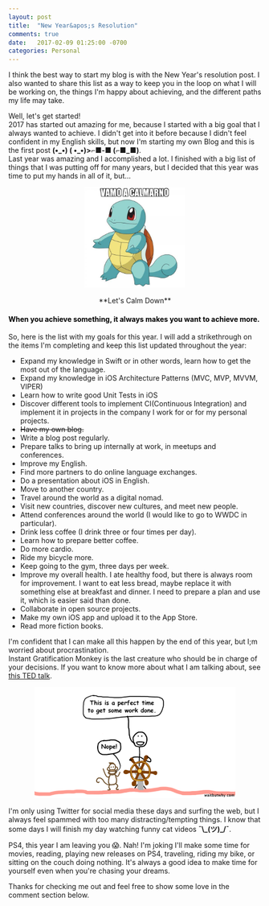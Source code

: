 ```yaml
---
layout: post
title:  "New Year&apos;s Resolution"
comments: true
date:   2017-02-09 01:25:00 -0700
categories: Personal
---
```


<p>I think the best way to start my blog is with the New Year's resolution post. I also wanted to share this list as a way to keep you in the loop on what I will be working on, the things I'm happy about achieving, and the different paths my life may take.</p>

<p>Well, let's get started!<br>2017 has started out amazing for me, because I started with a big goal that I always wanted to achieve. I didn't get into it before because I didn't feel confident in my English skills, but now I'm starting my own Blog and this is the first post <strong>(•_•) ( •_•)>⌐■-■ (⌐■_■)</strong>.<br>Last year was amazing and I accomplished a lot. I finished with a big list of things that I was putting off for many years, but I decided that this year was time to put my hands in all of it, but...</p>

<p style="text-align:center;"><img src="/assets/images/posts/2017/01/vamo_a_calmarno.png" alt="Vamo a Calmarno" style="width:200px;height:200px;"></p>
<p style="text-align:center;">**Let's Calm Down**</p>

<h4 style="color:black;font-weight:bold;">When you achieve something, it always makes you want to achieve more.</h4>

<p>So, here is the list with my goals for this year. I will add a strikethrough on the items I'm completing and keep this list updated throughout the year:</p>

<ul>
  <li>Expand my knowledge in Swift or in other words, learn how to get the most out of the language.</li>
  <li>Expand my knowledge in iOS Architecture Patterns (MVC, MVP, MVVM, VIPER)</li>
  <li>Learn how to write good Unit Tests in iOS</li>
  <li>Discover different tools to implement CI(Continuous Integration)  and implement it in projects in the company I work for or for my personal projects.</li>
  <li><strike>Have my own blog.</strike></li>
  <li>Write a blog post regularly.</li>
  <li>Prepare talks to bring up internally at work, in meetups and conferences.</li>
  <li>Improve my English.</li>
  <li>Find more partners to do online language exchanges.</li>
  <li>Do a presentation about iOS in English.</li>
  <li>Move to another country.</li>
  <li>Travel around the world as a digital nomad.</li>
  <li>Visit new countries, discover new cultures, and meet new people.</li>
  <li>Attend conferences around the world (I would like to go to WWDC in particular).</li>
  <li>Drink less coffee (I drink three or four times per day).</li>
  <li>Learn how to prepare better coffee.</li>
  <li>Do more cardio.</li>
  <li>Ride my bicycle more.</li>
  <li>Keep going to the gym, three days per week.</li>
  <li>Improve my overall health. I ate healthy food, but there is always room for improvement. I want to eat less bread, maybe replace it with something else at breakfast and dinner. I need to prepare a plan and use it, which is easier said than done.</li>
  <li>Collaborate in open source projects.</li>
  <li>Make my own iOS app and upload it to  the App Store.</li>
  <li>Read more fiction books.</li>
</ul>

<p>I'm confident that I can make all this happen by the end of this year, but I;m worried about procrastination.<br>Instant Gratification Monkey is the last creature who should be in charge of your decisions. If you want to know more about what I am talking about, see <a href="https://www.ted.com/talks/tim_urban_inside_the_mind_of_a_master_procrastinator?utm_source=tedcomshare&utm_medium=referral&utm_campaign=tedspread" target="_blank">this TED talk</a>.</p>

<center><img src="/assets/images/posts/2017/01/instant_gratification_monkey.png" alt="TED Talk Image" style="width:400px;height:221px;"></center>

<p>I'm only using Twitter for social media these days and surfing the web, but I always feel spammed with too many distracting/tempting things. I know that some days I will finish my day watching funny cat videos <strong>¯\_(ツ)_/¯</strong>.</p>

<p>PS4, this year I am leaving you &#x1F631;. Nah! I'm joking I'll make some time for movies, reading, playing new releases on PS4, traveling, riding my bike, or sitting on the couch doing nothing. It's always a good idea to make time for yourself even when you're chasing your dreams.
</p>

<p>Thanks for checking me out and feel free to show some love in the comment section below.</p>